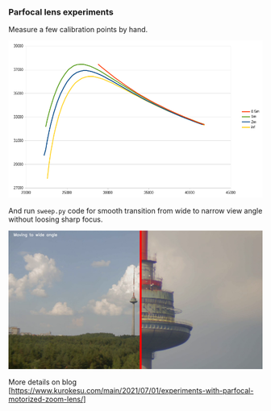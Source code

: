 ### Parfocal lens experiments

Measure a few calibration points by hand.

![](ch1.png)

And run `sweep.py` code for smooth transition from wide to narrow view angle without loosing sharp focus.

![](2.png)

More details on blog [https://www.kurokesu.com/main/2021/07/01/experiments-with-parfocal-motorized-zoom-lens/]
